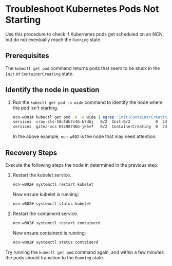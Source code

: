 # Troubleshoot Kubernetes Pods Not Starting

Use this procedure to check if Kubernetes pods get scheduled on an NCN, but do not eventually reach the `Running` state.

## Prerequisites

The `kubectl get pod` command returns pods that seem to be stuck in the `Init` or `ContainerCreating` state.

## Identify the node in question

1. Run the `kubectl get pod -o wide` command to identify the node where the pod isn't starting.

    ```bash
    ncn-w001# kubectl get pod -A -o wide | egrep 'Init|ContainerCreating'
    services  cray-sls-58cfdb7c46-b7dbj   0/2  Init:0/2           0  2d22h   10.39.0.165  ncn-w002  <none>  <none>
    services  gitea-vcs-65c98746b-jk5v7   0/2  ContainerCreating  0  2d3h    10.47.0.104  ncn-w002  <none>  <none>
    ```

    In the above example, `ncn-w002` is the node that may need attention.

## Recovery Steps

Execute the following steps the node in determined in the previous step.

1. Restart the kubelet service.

   ```bash
   ncn-w002# systemctl restart kubelet
   ```

   Now ensure kubelet is running:

   ```bash
   ncn-w002# systemctl status kubelet
   ```

1. Restart the containerd service.

   ```bash
   ncn-w002# systemctl restart containerd
   ```

   Now ensure containerd is running:

   ```bash
   ncn-w002# systemctl status containerd
   ```

Try running the `kubectl get pod` command again, and within a few minutes the pods should transition to the `Running` state.
